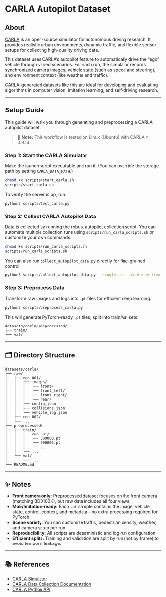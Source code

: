 # CARLA Autopilot Dataset

## About

[CARLA](https://carla.org/) is an open-source simulator for autonomous driving research. It provides realistic urban environments, dynamic traffic, and flexible sensor setups for collecting high-quality driving data.

This dataset uses CARLA’s autopilot feature to automatically drive the “ego” vehicle through varied scenarios. For each run, the simulator records synchronized camera images, vehicle state (such as speed and steering), and environment context (like weather and traffic).

CARLA-generated datasets like this are ideal for developing and evaluating algorithms in computer vision, imitation learning, and self-driving research.

---

## Setup Guide

This guide will walk you through generating and preprocessing a CARLA autopilot dataset.

> 📝 **Note:** This workflow is tested on Linux (Ubuntu) with CARLA ≥ 0.9.14.

### Step 1: Start the CARLA Simulator

Make the launch script executable and run it. (You can override the storage path by setting `CARLA_DATA_PATH`.)

```bash
chmod +x scripts/start_carla.sh
scripts/start_carla.sh
````

To verify the server is up, run:

```bash
python3 scripts/test_carla.py
```

### Step 2: Collect CARLA Autopilot Data

Data is collected by running the robust autopilot collection script.
You can automate multiple collection runs using `scripts/run_carla_scripts.sh` or customize your own commands.

```bash
chmod +x scripts/run_carla_scripts.sh
scripts/run_carla_scripts.sh
```

You can also run `collect_autopilot_data.py` directly for fine-grained control:

```bash
python3 scripts/collect_autopilot_data.py --single-run --continue-from 1 --vehicles 30 --walkers 18
```

### Step 3: Preprocess Data

Transform raw images and logs into `.pt` files for efficient deep learning.

```bash
python3 scripts/preprocess_carla.py
```

This will generate PyTorch-ready `.pt` files, split into train/val sets:

```
datasets/carla/preprocessed/
├── train/
└── val/
```

---

## 🗂 Directory Structure

```
datasets/carla/
├── raw/
│   ├── run_001/
│   │   ├── images/
│   │   │   ├── front/
│   │   │   ├── front_left/
│   │   │   ├── front_right/
│   │   │   └── rear/
│   │   ├── config.json
│   │   ├── collisions.json
│   │   └── vehicle_log.json
│   ├── run_002/
│   └── ...
├── preprocessed/
│   ├── train/
│   │   ├── run_001/
│   │   │   ├── 000000.pt
│   │   │   ├── 000005.pt
│   │   │   └── ...
│   │   └── ...
│   └── val/
│       └── ...
└── README.md
```

---

## ✨ Notes

* **Front camera only:** Preprocessed dataset focuses on the front camera (matching BDD100K), but raw data includes all four views.
* **MoE/Imitation-ready:** Each `.pt` sample contains the image, vehicle state, control, context, and metadata—no extra processing required for PyTorch.
* **Scene variety:** You can customize traffic, pedestrian density, weather, and camera setup per run.
* **Reproducibility:** All scripts are deterministic and log run configuration.
* **Efficient splits:** Training and validation are split by run (not by frame) to avoid temporal leakage.

---

## 📚 References

* [CARLA Simulator](https://carla.org/)
* [CARLA Data Collection Documentation](https://carla.readthedocs.io/en/latest/)
* [CARLA Python API](https://carla.readthedocs.io/en/latest/python_api/)